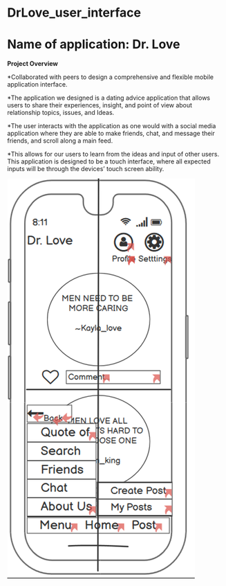 # DrLove_user_interface

# Name of application: Dr. Love

**Project Overview**

*Collaborated with peers to design a comprehensive and flexible mobile application interface. 

*The application we designed is a dating advice application that allows users to share their experiences, insight, and point of view about relationship topics, issues, and Ideas. 

*The user interacts with the application as one would with a social media application where they are able to make friends, chat, and message their friends, and scroll along a main feed. 

*This allows for our users to learn from the ideas and input of other users. This application is designed to be a touch interface, where all expected inputs will be through the devices’ touch screen ability.


<img src='https://github.com/JermelWatson/DrLove_user_interface/blob/main/Screen%20Shot%202021-12-19%20at%205.12.47%20PM.png'>
